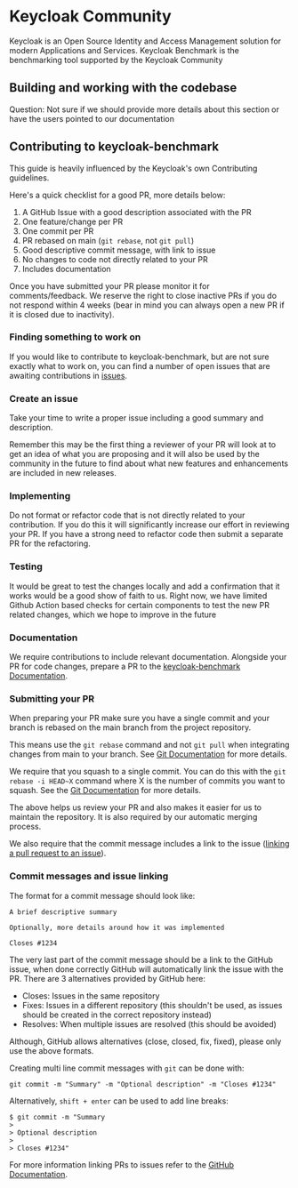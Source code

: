 # Keycloak Community

Keycloak is an Open Source Identity and Access Management solution for modern Applications and Services. Keycloak Benchmark is the benchmarking tool supported by the Keycloak Community

## Building and working with the codebase

Question: Not sure if we should provide more details about this section or have the users pointed to our documentation

## Contributing to keycloak-benchmark

This guide is heavily influenced by the Keycloak's own Contributing guidelines.

Here's a quick checklist for a good PR, more details below:

1. A GitHub Issue with a good description associated with the PR
2. One feature/change per PR
3. One commit per PR
4. PR rebased on main (`git rebase`, not `git pull`)
5. Good descriptive commit message, with link to issue
6. No changes to code not directly related to your PR
7. Includes documentation

Once you have submitted your PR please monitor it for comments/feedback. We reserve the right to close inactive PRs if
you do not respond within 4 weeks (bear in mind you can always open a new PR if it is closed due to inactivity).

### Finding something to work on

If you would like to contribute to keycloak-benchmark, but are not sure exactly what to work on, you can find a number of open
issues that are awaiting contributions in
[issues](https://github.com/keycloak/keycloak-benchmark/issues).

### Create an issue

Take your time to write a proper issue including a good summary and description.

Remember this may be the first thing a reviewer of your PR will look at to get an idea of what you are proposing
and it will also be used by the community in the future to find about what new features and enhancements are included in
new releases.

### Implementing

Do not format or refactor code that is not directly related to your contribution. If you do this it will significantly
increase our effort in reviewing your PR. If you have a strong need to refactor code then submit a separate PR for the
refactoring.

### Testing

It would be great to test the changes locally and add a confirmation that it works would be a good show of faith to us. Right now, we have limited Github Action based checks for certain components to test the new PR related changes, which we hope to improve in the future

### Documentation

We require contributions to include relevant documentation. Alongside your PR for code changes, prepare a PR to the [keycloak-benchmark Documentation](https://github.com/keycloak/keycloak-benchmark/doc/).

### Submitting your PR

When preparing your PR make sure you have a single commit and your branch is rebased on the main branch from the
project repository.

This means use the `git rebase` command and not `git pull` when integrating changes from main to your branch. See
[Git Documentation](https://git-scm.com/book/en/v2/Git-Branching-Rebasing) for more details.

We require that you squash to a single commit. You can do this with the `git rebase -i HEAD~X` command where X
is the number of commits you want to squash. See the [Git Documentation](https://git-scm.com/book/en/v2/Git-Tools-Rewriting-History)
for more details.

The above helps us review your PR and also makes it easier for us to maintain the repository. It is also required by
our automatic merging process.

We also require that the commit message includes a link to the issue ([linking a pull request to an issue](https://docs.github.com/en/issues/tracking-your-work-with-issues/linking-a-pull-request-to-an-issue)).

### Commit messages and issue linking

The format for a commit message should look like:

```
A brief descriptive summary

Optionally, more details around how it was implemented

Closes #1234
```

The very last part of the commit message should be a link to the GitHub issue, when done correctly GitHub will automatically link the issue with the PR. There are 3 alternatives provided by GitHub here:

* Closes: Issues in the same repository
* Fixes: Issues in a different repository (this shouldn't be used, as issues should be created in the correct repository instead)
* Resolves: When multiple issues are resolved (this should be avoided)

Although, GitHub allows alternatives (close, closed, fix, fixed), please only use the above formats.

Creating multi line commit messages with `git` can be done with:

```
git commit -m "Summary" -m "Optional description" -m "Closes #1234"
```

Alternatively, `shift + enter` can be used to add line breaks:

```
$ git commit -m "Summary
>
> Optional description
>
> Closes #1234"
```

For more information linking PRs to issues refer to the [GitHub Documentation](https://docs.github.com/en/issues/tracking-your-work-with-issues/linking-a-pull-request-to-an-issue).
